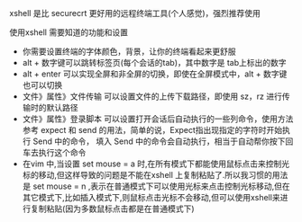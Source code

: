 xshell 是比 securecrt 更好用的远程终端工具(个人感觉)，强烈推荐使用

使用xshell 需要知道的功能和设置

* 你需要设置终端的字体颜色，背景，让你的终端看起来更舒服
* alt + 数字键可以跳转标签页(每个会话的tab)，其中数字是 tab上标出的数字
* alt + enter 可以实现全屏和非全屏的切换，即使在全屏模式中，alt + 数字键也可以切换
* 文件》属性》文件传输 可以设置文件的上传下载路径，即使用 sz，rz 进行传输时的默认路径
* 文件》属性》登录脚本 可以设置打开会话后自动执行的一些列命令，使用方法参考 expect 和 send 的用法，简单的说，Expect指出现指定的字符时开始执行 Send 中的命令， 填入 Send 中的命令会自动执行，相当于自动帮你按下回车去执行这个命令
* 在vim 中,当设置 set mouse = a 时,在所有模式下都能使用鼠标点击来控制光标的移动,但这样导致的问题是不能在xshell 上复制粘贴了.所以我习惯的用法是 set mouse = n ,表示在普通模式下可以使用光标来点击控制光标移动,但在其它模式下,比如插入模式下,则鼠标点击光标不会移动,但可以使用xshell来进行复制粘贴(因为多数鼠标点击都是在普通模式下)
